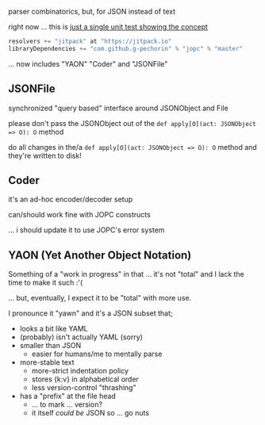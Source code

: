 

parser combinatorics, but, for JSON instead of text

right now ... this is [just a single unit test showing the concept](src/test/scala/peterlavalle/jopc/SimpleTest.scala)

```sbt
resolvers += "jitpack" at "https://jitpack.io"
libraryDependencies += "com.github.g-pechorin" % "jopc" % "master"
```

... now includes "YAON" "Coder" and "JSONFile"

## JSONFile

synchronized "query based" interface around JSONObject and File

please don't pass the JSONObject out of the `def apply[O](act: JSONObject => O): O` method

do all changes in the/a `def apply[O](act: JSONObject => O): O` method and they're written to disk!

## Coder

it's an ad-hoc encoder/decoder setup

can/should work fine with JOPC constructs

... i should update it to use JOPC's error system

## YAON (Yet Another Object Notation)

Something of a "work in progress" in that ... it's not "total" and I lack the time to make it such :'(

... but, eventually, I expect it to be "total" with more use.

I pronounce it "yawn" and it's a JSON subset that;

- looks a bit like YAML
- (probably) isn't actually YAML (sorry)
- smaller than JSON
    - easier for humans/me to mentally parse
- more-stable text
    - more-strict indentation policy
    - stores {k:v} in alphabetical order
    - less version-control "thrashing"
- has a "prefix" at the file head
    - ... to mark ... version?
    - it itself *could be* JSON so ... go nuts
